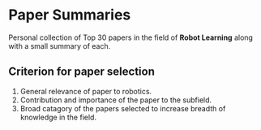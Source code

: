 # Paper Summaries

Personal collection of Top 30 papers in the field of **Robot Learning** along with a small summary of each.

## Criterion for paper selection 

1. General relevance of paper to robotics.
2. Contribution and importance of the paper to the subfield.
3. Broad catagory of the papers selected to increase breadth of knowledge in the field.

